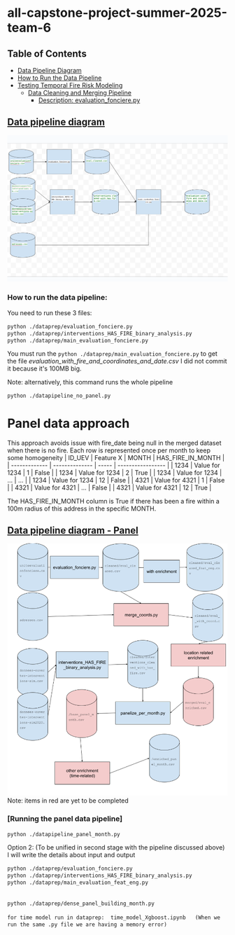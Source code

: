 

# all-capstone-project-summer-2025-team-6
## Table of Contents

- [Data Pipeline Diagram](#data-pipeline-diagram)
- [How to Run the Data Pipeline](#how-to-run-the-data-pipeline)
- [Testing Temporal Fire Risk Modeling](#testing-temporal-fire-risk-modeling)
  - [Data Cleaning and Merging Pipeline](#data-cleaning-and-merging-pipeline)
    - [Description: evaluation_fonciere.py](#description-evaluation_foncierepy)
## [Data pipeline diagram](https://docs.google.com/drawings/d/1JSGUZZg9EYoyRtfRQbYmxvmRRgAAAtKCh4ktoKaSbEA/edit)

![img.png](images/img.png)
### How to run the data pipeline:

You need to run these 3 files:

```commandline
python ./dataprep/evaluation_fonciere.py
python ./dataprep/interventions_HAS_FIRE_binary_analysis.py
python ./dataprep/main_evaluation_fonciere.py
```
You must run the `python ./dataprep/main_evaluation_fonciere.py` to get the file *evaluation_with_fire_and_coordinates_and_date.csv*
I did not commit it because it's 100MB big.

Note: alternatively, this command runs the whole pipeline
```commandline
python ./datapipeline_no_panel.py
```

# Panel data approach
This approach avoids issue with fire_date being null in the merged dataset when there is no fire. 
Each row is represented once per month to keep some homogeneity 
| ID_UEV        | Feature X      | MONTH | HAS_FIRE_IN_MONTH |
| ------------- | -------------- | ----- | ----------------- |
| 1234          | Value for 1234 |   1   |             False |
| 1234          | Value for 1234 |   2   |              True |
| 1234          | Value for 1234 |   ... |         ...       |
| 1234          | Value for 1234 |  12   |             False | 
| 4321          | Value for 4321 |   1   |             False |
| 4321          | Value for 4321 |  ...  |             False |
| 4321          | Value for 4321 |   12  |              True |

The HAS_FIRE_IN_MONTH column is True if there has been a fire within a 100m radius of this address in the specific MONTH.


## [Data pipeline diagram - Panel](https://docs.google.com/drawings/d/1LDBP_V14_hb_kPNOQbJvcjOaFdfQV9Tg8OQIGbXWYMY/edit?usp=sharing)
![panel_pipeline.png](images/panel_pipeline.png)
Note: items in red are yet to be completed

### [Running the panel data pipeline]
```commandline
python ./datapipeline_panel_month.py
```





Option 2: (To be unified in second stage with the pipeline discussed above)
I will write the details about input and output

```commandline
python ./dataprep/evaluation_fonciere.py
python ./dataprep/interventions_HAS_FIRE_binary_analysis.py
python ./dataprep/main_evaluation_feat_eng.py


python ./dataprep/dense_panel_building_month.py

for time model run in dataprep:  time_model_Xgboost.ipynb   (When we run the same .py file we are having a memory error)
```












